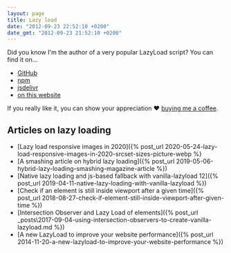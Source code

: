 ```yaml
---
layout: page
title: Lazy load
date: "2012-09-23 22:52:10 +0200"
date_gmt: "2012-09-23 21:52:10 +0200"
---
```


Did you know I'm the author of a very popular LazyLoad script? You can find it on...

- [GitHub](https://github.com/verlok/vanilla-lazyload)
- [npm](https://www.npmjs.com/package/vanilla-lazyload)
- [jsdelivr](https://www.jsdelivr.com/package/npm/vanilla-lazyload)
- [on this website](/vanilla-lazyload)

If you really like it, you can show your appreciation ❤ [buying me a coffee](https://ko-fi.com/verlok).

## Articles on lazy loading

- [Lazy load responsive images in 2020]({% post_url 2020-05-24-lazy-load-responsive-images-in-2020-srcset-sizes-picture-webp %}
- [A smashing article on hybrid lazy loading]({% post_url 2019-05-06-hybrid-lazy-loading-smashing-magazine-article %})
- [Native lazy loading and js-based fallback with vanilla-lazyload 12]({% post_url 2019-04-11-native-lazy-loading-with-vanilla-lazyload %})
- [Check if an element is still inside viewport after a given time]({% post_url 2018-08-27-check-if-element-still-inside-viewport-after-given-time %})
- [Intersection Observer and Lazy Load of elements]({% post_url _posts\2017-09-04-using-intersection-observers-to-create-vanilla-lazyload.md %})
- [A new LazyLoad to improve your website performance]({% post_url 2014-11-20-a-new-lazyload-to-improve-your-website-performance %})